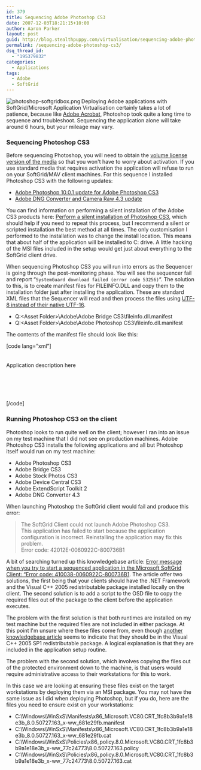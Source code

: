 ```yaml
---
id: 379
title: Sequencing Adobe Photoshop CS3
date: 2007-12-03T18:21:15+10:00
author: Aaron Parker
layout: post
guid: http://blog.stealthpuppy.com/virtualisation/sequencing-adobe-photoshop-cs3
permalink: /sequencing-adobe-photoshop-cs3/
dsq_thread_id:
  - "195379832"
categories:
  - Applications
tags:
  - Adobe
  - SoftGrid
---
```

<img border="0" align="left" src="http://stealthpuppy.com/wp-content/uploads/2008/02/photoshop-softgridbox.png" alt="photoshop-softgridbox.png" />Deploying Adobe applications with SoftGrid/Microsoft Application Virtualisation certainly takes a lot of patience, because like [Adobe Acrobat](http://stealthpuppy.com/virtualisation/softgrid-sequencing-adobe-acrobat-8-%e2%80%93-the-story-so-far), Photoshop took quite a long time to sequence and troubleshoot. Sequencing the application alone will take around 6 hours, but your mileage may vary.

### Sequencing Photoshop CS3

Before sequencing Photoshop, you will need to obtain the [volume license version of the media](http://www.adobe.com/aboutadobe/openoptions/) so that you won't have to worry about activation. If you use standard media that requires activation the application will refuse to run on your SoftGrid/MAV client machines. For this sequence I installed Photoshop CS3 with the following updates:

  * [Adobe Photoshop 10.0.1 update for Adobe Photoshop CS3](http://www.adobe.com/support/downloads/detail.jsp?ftpID=3775)
  * [Adobe DNG Converter and Camera Raw 4.3 update](http://www.adobe.com/support/downloads/detail.jsp?ftpID=3824)

You can find information on performing a silent installation of the Adobe CS3 products here: [Perform a silent installation of Photoshop CS3](http://kb.adobe.com/selfservice/viewContent.do?externalId=kb400995), which should help if you need to repeat this process, but I recommend a silent or scripted installation the best method at all times. The only customisation I performed to the installation was to change the install location. This means that about half of the application will be installed to C: drive. A little hacking of the MSI files included in the setup would get just about everything to the SoftGrid client drive.

When sequencing Photoshop CS3 you will run into errors as the Sequencer is going through the post-monitoring phase. You will see the sequencer fail and report &#8220;`SystemGuard download failed (error code 53256)`&#8220;. The solution to this, is to create manifest files for FILEINFO.DLL and copy them to the installation folder just after installing the application. These are standard XML files that the Sequencer will read and then process the files using [UTF-8 instead of their native UTF-16](http://blogs.technet.com/softgrid/archive/2007/10/25/update-error-53256-sequencing-adobe-cs3.aspx).

  * Q:\<Asset Folder>\Adobe\Adobe Bridge CS3\fileinfo.dll.manifest
  * Q:\<Asset Folder>\Adobe\Adobe Photoshop CS3\fileinfo.dll.manifest

The contents of the manifest file should look like this:

[code lang=&#8221;xml&#8221;]<?xml version="1.0" encoding="UTF-8" standalone="yes"?>  
<assembly xmlns="urn:schemas-microsoft-com:asm.v1" manifestVersion="1.0">  
<assemblyIdentity  
name="Adobe.Acrobat.fileinfo.dll"  
processorArchitecture="x86"  
version="3.2.0.189"  
type="win32"/>  
<description>Application description here</description>  
<dependency>  
<dependentAssembly>  
<assemblyIdentity  
type="win32"  
name="Microsoft.Windows.Common-Controls"  
version="6.0.0.0"  
processorArchitecture="x86"  
publicKeyToken="6595b64144ccf1df"  
language="*"  
/>  
</dependentAssembly>  
</dependency>  
</assembly>[/code]

### Running Photoshop CS3 on the client

Photoshop looks to run quite well on the client; however I ran into an issue on my test machine that I did not see on production machines. Adobe Photoshop CS3 installs the following applications and all but Photoshop itself would run on my test machine:

  * Adobe Photoshop CS3
  * Adobe Bridge CS3
  * Adobe Stock Photos CS3
  * Adobe Device Central CS3
  * Adobe ExtendScript Toolkit 2
  * Adobe DNG Converter 4.3

When launching Photoshop the SoftGrid client would fail and produce this error:

> The SoftGrid Client could not launch Adobe Photoshop CS3.  
> This application has failed to start because the application configuration is incorrect. Reinstalling the application may fix this problem.  
> Error code: 42012E-0060922C-800736B1

A bit of searching turned up this knowledgebase article: [Error message when you try to start a sequenced application in the Microsoft SoftGrid Client: &#8220;Error code: 410038-0060922C-800736B1](http://support.microsoft.com/default.aspx/kb/939084). The article offer two solutions, the first being that your clients should have the .NET Framework and the Visual C++ 2005 redistributable package installed locally on the client. The second solution is to add a script to the OSD file to copy the required files out of the package to the client before the application executes.

The problem with the first solution is that both runtimes are installed on my test machine but the required files are not included in either package. At this point I'm unsure where these files come from, even though [another knowledgebase article](http://support.microsoft.com/kb/923610) seems to indicate that they should be in the Visual C++ 2005 SP1 redistributable package. A logical explanation is that they are included in the application setup routine.

The problem with the second solution, which involves copying the files out of the protected environment down to the machine, is that users would require administrative access to their workstations for this to work.

In this case we are looking at ensuring these files exist on the target workstations by deploying them via an MSI package. You may not have the same issue as I did when deploying Photoshop, but if you do, here are the files you need to ensure exist on your workstations:

  * C:\Windows\WinSxS\Manifests\x86\_Microsoft.VC80.CRT\_1fc8b3b9a1e18e3b\_8.0.50727.163\_x-ww_681e29fb.manifest
  * C:\Windows\WinSxS\Manifests\x86\_Microsoft.VC80.CRT\_1fc8b3b9a1e18e3b\_8.0.50727.163\_x-ww_681e29fb.cat
  * C:\Windows\WinSxS\Policies\x86\_policy.8.0.Microsoft.VC80.CRT\_1fc8b3b9a1e18e3b\_x-ww\_77c24773\8.0.50727.163.policy
  * C:\Windows\WinSxS\Policies\x86\_policy.8.0.Microsoft.VC80.CRT\_1fc8b3b9a1e18e3b\_x-ww\_77c24773\8.0.50727.163.cat